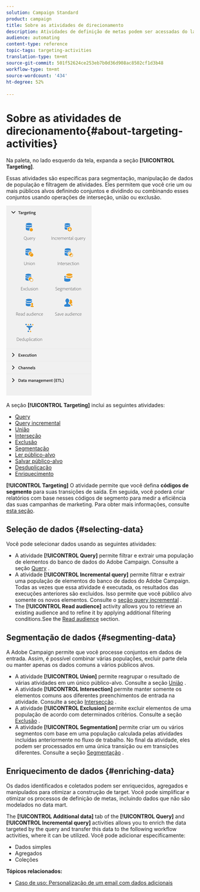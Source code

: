 ```yaml
---
solution: Campaign Standard
product: campaign
title: Sobre as atividades de direcionamento
description: Atividades de definição de metas podem ser acessadas do lado esquerdo da tela.
audience: automating
content-type: reference
topic-tags: targeting-activities
translation-type: tm+mt
source-git-commit: 501f52624ce253eb7b0d36d908ac8502cf1d3b48
workflow-type: tm+mt
source-wordcount: '434'
ht-degree: 52%

---
```



# Sobre as atividades de direcionamento{#about-targeting-activities}

Na paleta, no lado esquerdo da tela, expanda a seção **[!UICONTROL Targeting]**.

Essas atividades são específicas para segmentação, manipulação de dados de população e filtragem de atividades. Eles permitem que você crie um ou mais públicos alvos definindo conjuntos e dividindo ou combinando esses conjuntos usando operações de interseção, união ou exclusão.

![](assets/wkf_targeting_activities.png)

A seção **[!UICONTROL Targeting]** inclui as seguintes atividades:

* [Query](../../automating/using/query.md)
* [Query incremental](../../automating/using/incremental-query.md)
* [União](../../automating/using/union.md)
* [Interseção](../../automating/using/intersection.md)
* [Exclusão](../../automating/using/exclusion.md)
* [Segmentação](../../automating/using/segmentation.md)
* [Ler público-alvo](../../automating/using/read-audience.md)
* [Salvar público-alvo](../../automating/using/save-audience.md)
* [Desduplicação](../../automating/using/deduplication.md)
* [Enriquecimento](../../automating/using/enrichment.md)

**[!UICONTROL Targeting]** O atividade permite que você defina **códigos de segmento** para suas transições de saída. Em seguida, você poderá criar relatórios com base nesses códigos de segmento para medir a eficiência das suas campanhas de marketing. Para obter mais informações, consulte [esta seção](../../reporting/using/creating-a-report-workflow-segment.md).

## Seleção de dados {#selecting-data}

Você pode selecionar dados usando as seguintes atividades:

* A atividade **[!UICONTROL Query]** permite filtrar e extrair uma população de elementos do banco de dados do Adobe Campaign. Consulte a seção [Query](../../automating/using/query.md) .
* A atividade **[!UICONTROL Incremental query]** permite filtrar e extrair uma população de elementos do banco de dados do Adobe Campaign. Todas as vezes que essa atividade é executada, os resultados das execuções anteriores são excluídos. Isso permite que você público alvo somente os novos elementos. Consulte o [seção query incremental](../../automating/using/incremental-query.md) .
* The **[!UICONTROL Read audience]** activity allows you to retrieve an existing audience and to refine it by applying additional filtering conditions.See the [Read audience](../../automating/using/read-audience.md) section.

## Segmentação de dados {#segmenting-data}

A Adobe Campaign permite que você processe conjuntos em dados de entrada. Assim, é possível combinar várias populações, excluir parte dela ou manter apenas os dados comuns a vários públicos alvos.

* A atividade **[!UICONTROL Union]** permite reagrupar o resultado de várias atividades em um único público-alvo. Consulte a seção [União](../../automating/using/union.md) .
* A atividade **[!UICONTROL Intersection]** permite manter somente os elementos comuns aos diferentes preenchimentos de entrada na atividade. Consulte a seção [Intersecção](../../automating/using/intersection.md) .
* A atividade **[!UICONTROL Exclusion]** permite excluir elementos de uma população de acordo com determinados critérios. Consulte a seção [Exclusão](../../automating/using/exclusion.md) .
* A atividade **[!UICONTROL Segmentation]** permite criar um ou vários segmentos com base em uma população calculada pelas atividades incluídas anteriormente no fluxo de trabalho. No final da atividade, eles podem ser processados em uma única transição ou em transições diferentes. Consulte a seção [Segmentação](../../automating/using/segmentation.md) .

## Enriquecimento de dados {#enriching-data}

Os dados identificados e coletados podem ser enriquecidos, agregados e manipulados para otimizar a construção de target. Você pode simplificar e otimizar os processos de definição de metas, incluindo dados que não são modelados no data mart.

The **[!UICONTROL Additional data]** tab of the **[!UICONTROL Query]** and **[!UICONTROL Incremental query]** activities allows you to enrich the data targeted by the query and transfer this data to the following workflow activities, where it can be utilized. Você pode adicionar especificamente:

* Dados simples
* Agregados
* Coleções

**Tópicos relacionados:**

* [Caso de uso: Personalização de um email com dados adicionais](../../automating/using/personalizing-email-with-additional-data.md)

